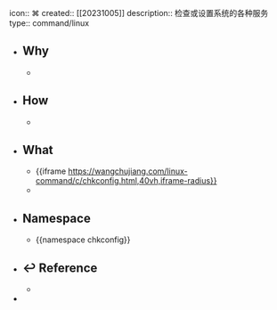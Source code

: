 icon:: ⌘
created:: [[20231005]]
description:: 检查或设置系统的各种服务
type:: command/linux

- ## Why
  -
- ## How
  -
- ## What
  - {{iframe https://wangchujiang.com/linux-command/c/chkconfig.html,40vh,iframe-radius}}
  -
- ## Namespace
  - {{namespace chkconfig}}
- ## ↩ Reference
  -
-
